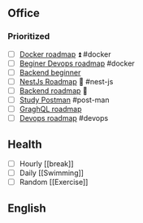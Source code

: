 ## Office 
### Prioritized
- [ ] [Docker roadmap](https://roadmap.sh/docker) ⏫ #docker
- [ ] [Beginer Devops roadmap](https://roadmap.sh/devops?r=devops-beginner) #docker
- [ ] [Backend beginner](https://roadmap.sh/backend?r=backend-beginner)
- [ ] [NestJs Roadmap](https://dev.to/tak089/nestjs-roadmap-for-2025-5jj) 🔼  #nest-js
- [ ] [Backend roadmap](https://roadmap.sh/backend) 🔼
- [ ] [Study Postman](https://academy.postman.com/page/self-study-learning) #post-man
- [ ] [GraghQL roadmap](https://roadmap.sh/graphql)
- [ ] [Devops  roadmap](https://roadmap.sh/devops) #devops
## Health
- [ ] Hourly [[break]]
- [ ] Daily [[Swimming]]
- [ ] Random [[Exercise]]

## English


